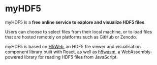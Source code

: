 # myHDF5

myHDF5 is a **free online service to explore and visualize HDF5 files**.

Users can choose to select files from their local machine, or to load files that
are hosted remotely on platforms such as GitHub or Zenodo.

myHDF5 is based on [H5Web](https://github.com/silx-kit/h5web), an HDF5 file
viewer and visualisation component library built with React, as well as
[h5wasm](https://github.com/usnistgov/h5wasm), a WebAssembly-powered library for
reading HDF5 files from JavaScript.
